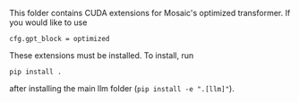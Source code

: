 This folder contains CUDA extensions for Mosaic's optimized transformer. If you would like to use
```
cfg.gpt_block = optimized
```
These extensions must be installed.
To install, run 
```
pip install .
```
after installing the main llm folder (`pip install -e ".[llm]"`).




